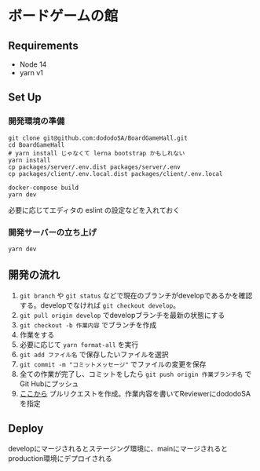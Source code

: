 # ボードゲームの館

## Requirements
- Node 14
- yarn v1

## Set Up
### 開発環境の準備
```shell
git clone git@github.com:dododoSA/BoardGameHall.git
cd BoardGameHall
# yarn install じゃなくて lerna bootstrap かもしれない
yarn install
cp packages/server/.env.dist packages/server/.env
cp packages/client/.env.local.dist packages/client/.env.local

docker-compose build
yarn dev
```
必要に応じてエディタの eslint の設定などを入れておく
### 開発サーバーの立ち上げ
```shell
yarn dev
```

## 開発の流れ
1. `git branch` や `git status` などで現在のブランチがdevelopであるかを確認する。developでなければ `git checkout develop`。
2. `git pull origin develop` でdevelopブランチを最新の状態にする
3. `git checkout -b 作業内容` でブランチを作成
4. 作業をする
5. 必要に応じて `yarn format-all` を実行
6. `git add ファイル名` で保存したいファイルを選択
7. `git commit -m "コミットメッセージ"` でファイルの変更を保存
8. 全ての作業が完了し、コミットをしたら `git push origin 作業ブランチ名` で Git Hubにプッシュ
9. [ここから](https://github.com/dododoSA/BoardGameHall/compare) プルリクエストを作成。作業内容を書いてReviewerにdododoSAを指定

## Deploy
developにマージされるとステージング環境に、mainにマージされるとproduction環境にデプロイされる
